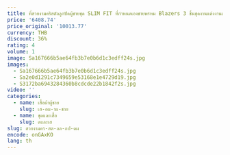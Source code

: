 ```yaml
---
title: ที่สวยงามคริสตัลลูกปัดผู้ชายชุด SLIM FIT ที่กําหนดเองชายพรหม Blazers 3 ชิ้นชุดงานแต่งงานเจ้าบ่าว Tuxedos Trajes Para hombre
price: '6408.74'
price_original: '10013.77'
currency: THB
discount: 36%
rating: 4
volume: 1
image: Sa167666b5ae64fb3b7e0b6d1c3edff24s.jpg
images:
  - Sa167666b5ae64fb3b7e0b6d1c3edff24s.jpg
  - Sa2e0d1291c7349659e53168e1e4729d19.jpg
  - S3172ba6943284360b8cdcde22b1842f2s.jpg
video: ''
categories:
  - name: เสื้อผ้าผู้ชาย
    slug: เส-อผ-าผ-ชาย
  - name: ชุดและเสื้อ
    slug: ดและเส
slug: สวยงามคร-สต-ลล-กป-ดผ
encode: onGAxKO
lang: th
---
```

  